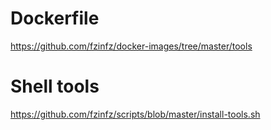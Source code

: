 # Dockerfile
https://github.com/fzinfz/docker-images/tree/master/tools

# Shell tools
https://github.com/fzinfz/scripts/blob/master/install-tools.sh
